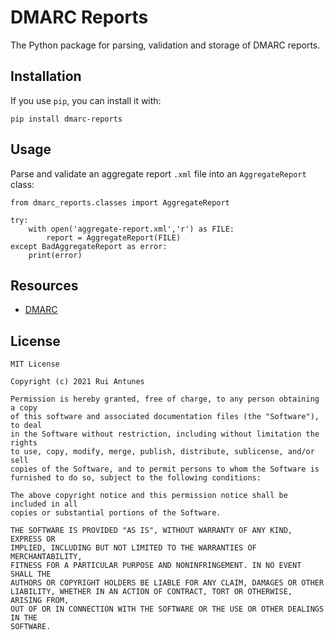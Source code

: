 # DMARC Reports #

The Python package for parsing, validation and storage of DMARC reports.

## Installation ##

If you use `pip`, you can install it with:

```
pip install dmarc-reports
```

## Usage ##

Parse and validate an aggregate report `.xml` file into an `AggregateReport` class:

```
from dmarc_reports.classes import AggregateReport

try:
    with open('aggregate-report.xml','r') as FILE:
        report = AggregateReport(FILE)
except BadAggregateReport as error:
    print(error)
```

## Resources ##

* [DMARC](https://dmarc.org/)

## License ##

```
MIT License

Copyright (c) 2021 Rui Antunes

Permission is hereby granted, free of charge, to any person obtaining a copy
of this software and associated documentation files (the "Software"), to deal
in the Software without restriction, including without limitation the rights
to use, copy, modify, merge, publish, distribute, sublicense, and/or sell
copies of the Software, and to permit persons to whom the Software is
furnished to do so, subject to the following conditions:

The above copyright notice and this permission notice shall be included in all
copies or substantial portions of the Software.

THE SOFTWARE IS PROVIDED "AS IS", WITHOUT WARRANTY OF ANY KIND, EXPRESS OR
IMPLIED, INCLUDING BUT NOT LIMITED TO THE WARRANTIES OF MERCHANTABILITY,
FITNESS FOR A PARTICULAR PURPOSE AND NONINFRINGEMENT. IN NO EVENT SHALL THE
AUTHORS OR COPYRIGHT HOLDERS BE LIABLE FOR ANY CLAIM, DAMAGES OR OTHER
LIABILITY, WHETHER IN AN ACTION OF CONTRACT, TORT OR OTHERWISE, ARISING FROM,
OUT OF OR IN CONNECTION WITH THE SOFTWARE OR THE USE OR OTHER DEALINGS IN THE
SOFTWARE.
```
